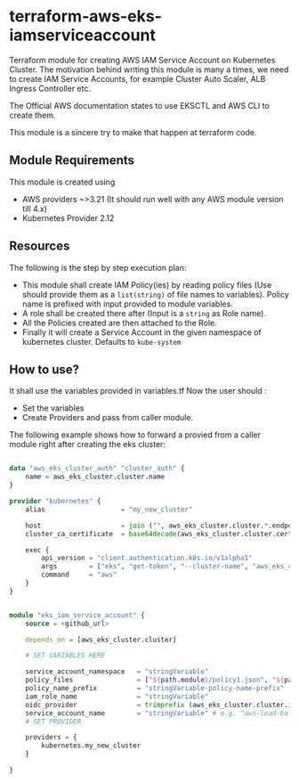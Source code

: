 # terraform-aws-eks-iamserviceaccount

Terraform module for creating AWS IAM Service Account on Kubernetes Cluster. 
The motivation behind writing this module is many a times, we need to create IAM Service Accounts, for example Cluster Auto Scaler, ALB Ingress Controller etc. 

The Official AWS documentation states to use EKSCTL and AWS CLI to create them. 

This module is a sincere try to make that happen at terraform code.

## Module Requirements 

This module is created using 
- AWS providers ~>3.21 (It should run well with any AWS module version till 4.x) 
- Kubernetes Provider 2.12 

## Resources

The following is the step by step execution plan: 

- This module shall create IAM Policy(ies) by reading policy files (Use should provide them as a `list(string)` of file names to variables). Policy name is prefixed with input provided to module variables.
- A role shall be created there after (Input is a `string` as Role name).
- All the Policies created are then attached to the Role.
- Finally it will create a Service Account in the given namespace of kubernetes cluster. Defaults to `kube-system`

## How to use?

It shall use the variables provided in variables.tf
Now the user should : 
- Set the variables 
- Create Providers and pass from caller module. 

The following example shows how to forward a provied from a caller module right after creating the eks cluster:

``` terraform

data "aws_eks_cluster_auth" "cluster_auth" {
    name = aws_eks_cluster.cluster.name
}

provider "kubernetes" {
    alias                   = "my_new_cluster" 

    host                    = join ("", aws_eks_cluster.cluster.*.endpoint)
    cluster_ca_certificate  = base64decode(aws_eks_cluster.cluster.certificate_authority[0].data)

    exec {
        api_version = "client.authentication.k8s.io/v1alpha1"
        args        = ["eks", "get-token", "--cluster-name", "aws_eks_cluster.cluster.name ]
        command     = "aws"
    }
}


module "eks_iam_service_account" {
    source = <github_url>

    depends_on = [aws_eks_cluster.cluster]

    # SET VARIABLES HERE

    service_account_namespace   = "stringVariable"
    policy_files                = ["${path.module}/policy1.json", "${path.module}/policy2.json" ] # list(string)
    policy_name_prefix          = "stringVariable-policy-name-prefix"
    iam_role_name               = "stringVariable" 
    oidc_provider               = trimprefix (aws_eks_cluster.cluster.identity.0.oidc.0.issuer, "https://")
    service_account_name        = "stringVariable" # e.g. "aws-load-balancer-controller" 
    # SET PROVIDER 

    providers = { 
        kubernetes.my_new_cluster
    }

}

```


